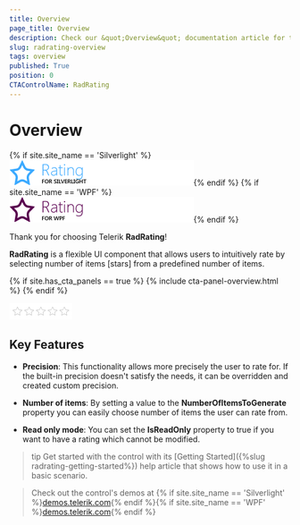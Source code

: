 ```yaml
---
title: Overview
page_title: Overview
description: Check our &quot;Overview&quot; documentation article for the RadRating {{ site.framework_name }} control.
slug: radrating-overview
tags: overview
published: True
position: 0
CTAControlName: RadRating
---
```


# Overview

{% if site.site_name == 'Silverlight' %}![rating sl icon](images/rating_sl_icon.png){% endif %}
{% if site.site_name == 'WPF' %}![rating wpf icon](images/rating_wpf_icon.png){% endif %}

Thank you for choosing Telerik __RadRating__!	

__RadRating__ is a flexible UI component that allows users to intuitively rate by selecting number of items [stars] from a predefined number of items.		

{% if site.has_cta_panels == true %}
{% include cta-panel-overview.html %}
{% endif %}

![](images/rating_default.png)

## Key Features

* __Precision__: This functionality allows more precisely the user to rate for. If the built-in precision doesn't satisfy the needs, it can be overridden and created custom precision.

* __Number of items__: By setting a value to the __NumberOfItemsToGenerate__ property you can easily choose number of items the user can rate from.		  

* __Read only mode__: You can set the __IsReadOnly__ property to true if you want to have a rating which cannot be modified.


>tip Get started with the control with its [Getting Started]({%slug radrating-getting-started%}) help article that shows how to use it in a basic scenario.

> Check out the control's demos at {% if site.site_name == 'Silverlight' %}[demos.telerik.com](https://demos.telerik.com/silverlight/#Rating){% endif %}{% if site.site_name == 'WPF' %}[demos.telerik.com](https://demos.telerik.com/wpf/){% endif %}